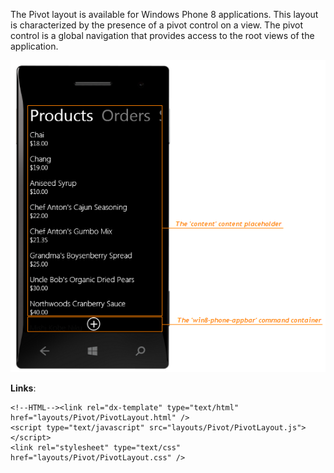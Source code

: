 The Pivot layout is available for Windows Phone 8 applications. This layout is characterized by the presence of a pivot control on a view. The pivot control is a global navigation that provides access to the root views of the application.

![Pivot](/images/PhoneJS/pivot.png)

**Links**:

	<!--HTML--><link rel="dx-template" type="text/html" href="layouts/Pivot/PivotLayout.html" />
	<script type="text/javascript" src="layouts/Pivot/PivotLayout.js"></script>
	<link rel="stylesheet" type="text/css" href="layouts/Pivot/PivotLayout.css" />